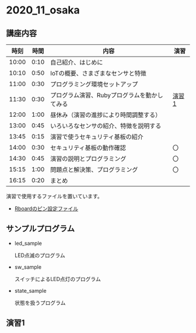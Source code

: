 # 2020_11_osaka

## 講座内容

|時刻|時間|内容|演習|
|---|---|---|---|
10:00 | 0:10 | 自己紹介、はじめに | 
10:10 | 0:50 | IoTの概要、さまざまなセンサと特徴 |
11:00 | 0:30 | プログラミング環境セットアップ |
11:30 | 0:30 | プログラム演習、Rubyプログラムを動かしてみる | [演習1](#enshuu_1)
12:00 | 1:00 | 昼休み（演習の進捗により時間調整する）|
13:00 | 0:45 | いろいろなセンサの紹介、特徴を説明する |
13:45 | 0:15 | 演習で使うセキュリティ基板の紹介 |
14:00 | 0:30 | セキュリティ基板の動作確認 | 〇
14:30 | 0:45 | 演習の説明とプログラミング | 〇
15:15 | 1:00 | 問題点と解決策、プログラミング | 〇
16:15 | 0:20 | まとめ |


演習で使用するファイルを置いています。

- [Rboardのピン設定ファイル](./config.rb)

## サンプルプログラム

- led_sample

  LED点滅のプログラム

- sw_sample

  スイッチによるLED点灯のプログラム

- state_sample

  状態を扱うプログラム

## 演習1
<a name="enshuu_1"></a>
